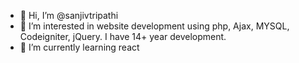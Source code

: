 - 👋 Hi, I’m @sanjivtripathi
- 👀 I’m interested in website development using php, Ajax, MYSQL, Codeigniter, jQuery. I have 14+ year development.
- 🌱 I’m currently learning react

<!---
sanjivtripathi/sanjivtripathi is a ✨ special ✨ repository because its `README.md` (this file) appears on your GitHub profile.
You can click the Preview link to take a look at your changes.
--->
